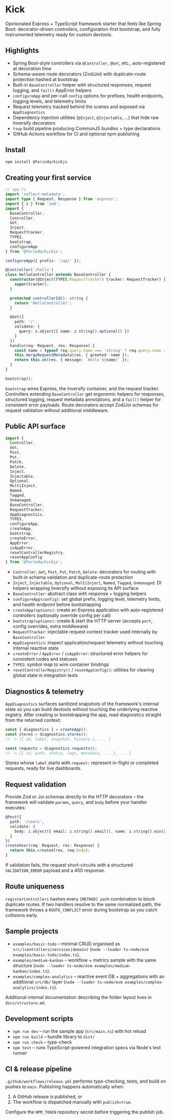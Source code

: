 # Kick

Opinionated Express + TypeScript framework starter that feels like Spring Boot: decorator-driven controllers, configuration-first bootstrap, and fully instrumented telemetry ready for custom devtools.

## Highlights

- Spring Boot-style controllers via `@Controller`, `@Get`, etc., auto-registered at decoration time
- Schema-aware route decorators (Zod/Joi) with duplicate-route protection hashed at bootstrap
- Built-in `BaseController` helper with structured responses, request logging, and `fail()` AppError helpers
- `configureApp` and per-call `config` options for prefixes, health endpoints, logging levels, and telemetry limits
- Request telemetry tracked behind the scenes and exposed via `AppDiagnostics`
- Dependency injection utilities (`@Inject`, `@Injectable`, …) that hide raw Inversify decorators
- `tsup` build pipeline producing CommonJS bundles + type declarations
- GitHub Actions workflow for CI and optional npm publishing

## Install

```bash
npm install @forinda/kickjs
```

## Creating your first service

```ts
// app.ts
import 'reflect-metadata';
import type { Request, Response } from 'express';
import { z } from 'zod';
import {
  BaseController,
  Controller,
  Get,
  Inject,
  RequestTracker,
  TYPES,
  bootstrap,
  configureApp
} from '@forinda/kickjs';

configureApp({ prefix: '/api' });

@Controller('/hello')
class HelloController extends BaseController {
  constructor(@Inject(TYPES.RequestTracker) tracker: RequestTracker) {
    super(tracker);
  }

  protected controllerId(): string {
    return 'HelloController';
  }

  @Get({
    path: '/',
    validate: {
      query: z.object({ name: z.string().optional() })
    }
  })
  handle(req: Request, res: Response) {
    const name = typeof req.query.name === 'string' ? req.query.name : 'World';
    this.mergeRequestMetadata(res, { greeted: name });
    return this.ok(res, { message: `Hello ${name}` });
  }
}

bootstrap();
```

`bootstrap` wires Express, the Inversify container, and the request tracker. Controllers extending `BaseController` get ergonomic helpers for responses, structured logging, request metadata annotations, and a `fail()` helper for consistent error payloads. Route decorators accept Zod/Joi schemas for request validation without additional middleware.

## Public API surface

```ts
import {
  Controller,
  Get,
  Post,
  Put,
  Patch,
  Delete,
  Inject,
  Injectable,
  Optional,
  MultiInject,
  Named,
  Tagged,
  Unmanaged,
  BaseController,
  RequestTracker,
  AppDiagnostics,
  TYPES,
  configureApp,
  createApp,
  bootstrap,
  createError,
  AppError,
  isAppError,
  resetControllerRegistry,
  resetAppConfig
} from '@forinda/kickjs';
```

- `Controller`, `Get`, `Post`, `Put`, `Patch`, `Delete`: decorators for routing with built-in schema validation and duplicate-route protection
- `Inject`, `Injectable`, `Optional`, `MultiInject`, `Named`, `Tagged`, `Unmanaged`: DI helpers wrapping Inversify without exposing its API surface
- `BaseController`: abstract class with response + logging helpers
- `configureApp(config)`: set global prefix, logging level, telemetry limits, and health endpoint before bootstrapping
- `createApp(options)`: create an Express application with auto-registered controllers (optionally override config per call)
- `bootstrap(options)`: create & start the HTTP server (accepts `port`, config overrides, extra middleware)
- `RequestTracker`: injectable request context tracker used internally by `BaseController`
- `AppDiagnostics`: inspect application/request telemetry without touching internal reactive state
- `createError` / `AppError` / `isAppError`: structured error helpers for consistent codes and statuses
- `TYPES`: symbol map to wire container bindings
- `resetControllerRegistry()` / `resetAppConfig()`: utilities for clearing global state in integration tests

## Diagnostics & telemetry

`AppDiagnostics` surfaces sanitized snapshots of the framework's internal state so you can build devtools without touching the underlying reactive registry. After creating or bootstrapping the app, read diagnostics straight from the returned context:

```ts
const { diagnostics } = createApp();
const stores = diagnostics.stores();
// -> [{ id, label, snapshot, history }, ... ]

const requests = diagnostics.requests();
// -> [{ id, path, status, logs, metadata, ... }, ... ]
```

Stores whose `label` starts with `request:` represent in-flight or completed requests, ready for live dashboards.

## Request validation

Provide Zod or Joi schemas directly to the HTTP decorators – the framework will validate `params`, `query`, and `body` before your handler executes:

```ts
@Post({
  path: '/users',
  validate: {
    body: z.object({ email: z.string().email(), name: z.string().min(1) })
  }
})
createUser(req: Request, res: Response) {
  return this.created(res, req.body);
}
```

If validation fails, the request short-circuits with a structured `VALIDATION_ERROR` payload and a 400 response.

## Route uniqueness

`registerControllers` hashes every `[METHOD] path` combination to block duplicate routes. If two handlers resolve to the same normalized path, the framework throws a `ROUTE_CONFLICT` error during bootstrap so you catch collisions early.

## Sample projects

- `examples/basic-todo` – minimal CRUD organised as `src/(controllers|services|domain)` (`node --loader ts-node/esm examples/basic-todo/index.ts`).
- `examples/medium-kanban` – workflow + metrics sample with the same structure (`node --loader ts-node/esm examples/medium-kanban/index.ts`).
- `examples/complex-analytics` – reactive event DB + aggregations with an additional `src/db/` layer (`node --loader ts-node/esm examples/complex-analytics/index.ts`).

Additional internal documentation describing the folder layout lives in `docs/structure.md`.

## Development scripts

- `npm run dev` – run the sample app (`src/main.ts`) with hot reload
- `npm run build` – bundle library to `dist/`
- `npm run check` – type-check
- `npm test` – runs TypeScript-powered integration specs via Node's test runner

## CI & release pipeline

`.github/workflows/release.yml` performs type-checking, tests, and build on pushes to `main`. Publishing happens automatically when:

1. A GitHub release is published, or
2. The workflow is dispatched manually with `publish=true`.

Configure the `NPM_TOKEN` repository secret before triggering the publish job.

